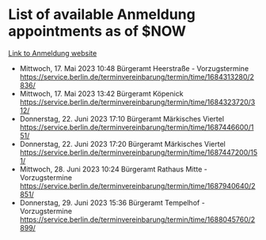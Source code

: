 # List of available Anmeldung appointments as of $NOW
[Link to Anmeldung website](https://service.berlin.de/terminvereinbarung/termin/tag.php?termin=1&anliegen[]=120686&dienstleisterlist=122210,122217,327316,122219,327312,122227,327314,122231,327346,122243,327348,122254,122252,329742,122260,329745,122262,329748,122271,327278,122273,327274,122277,327276,330436,122280,327294,122282,327290,122284,327292,122291,327270,122285,327266,122286,327264,122296,327268,150230,329760,122297,327286,122294,327284,122312,329763,122314,329775,122304,327330,122311,327334,122309,327332,317869,122281,327352,122279,329772,122283,122276,327324,122274,327326,122267,329766,122246,327318,122251,327320,122257,327322,122208,327298,122226,327300&herkunft=http%3A%2F%2Fservice.berlin.de%2Fdienstleistung%2F120686%2F)
- Mittwoch, 17. Mai 2023 10:48 Bürgeramt Heerstraße - Vorzugstermine https://service.berlin.de/terminvereinbarung/termin/time/1684313280/2836/
- Mittwoch, 17. Mai 2023 13:42 Bürgeramt Köpenick https://service.berlin.de/terminvereinbarung/termin/time/1684323720/312/
- Donnerstag, 22. Juni 2023 17:10 Bürgeramt Märkisches Viertel https://service.berlin.de/terminvereinbarung/termin/time/1687446600/151/
- Donnerstag, 22. Juni 2023 17:20 Bürgeramt Märkisches Viertel https://service.berlin.de/terminvereinbarung/termin/time/1687447200/151/
- Mittwoch, 28. Juni 2023 10:24 Bürgeramt Rathaus Mitte - Vorzugstermine https://service.berlin.de/terminvereinbarung/termin/time/1687940640/2851/
- Donnerstag, 29. Juni 2023 15:36 Bürgeramt Tempelhof - Vorzugstermine https://service.berlin.de/terminvereinbarung/termin/time/1688045760/2899/
